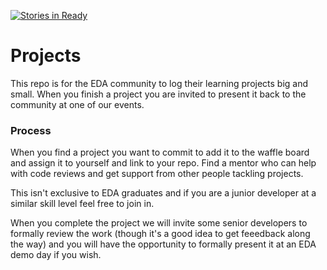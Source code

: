 [![Stories in Ready](https://badge.waffle.io/enspiral-dev-academy/apprentice-projects.png?label=ready&title=Ready)](https://waffle.io/enspiral-dev-academy/apprentice-projects)

# Projects
This repo is for the EDA community to log their learning projects big and small. When you finish a project you are invited to present it back to the community at one of our events.

### Process
When you find a project you want to commit to add it to the waffle board and assign it to yourself and link to your repo. Find a mentor who can help with code reviews and get support from other people tackling projects.

This isn't exclusive to EDA graduates and if you are a junior developer at a similar skill level feel free to join in.

When you complete the project we will invite some senior developers to formally review the work (though it's a good idea to get feeedback along the way) and you will have the opportunity to formally present it at an EDA demo day if you wish.

